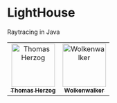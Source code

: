 # LightHouse
Raytracing in Java

<table>
  <tr>
    <td align="center">
        <a href="https://github.com/thomasherzog">
          <img src="https://avatars3.githubusercontent.com/u/12561731" width="100px;" alt="Thomas Herzog"/>
          <br/>
          <sub>
            <b>Thomas Herzog</b>
          </sub>
      </a>
      <br/>
    </td>
    <td align="center">
        <a href="https://github.com/wolkenwalker">
          <img src="https://avatars3.githubusercontent.com/u/52047490" width="100px;" alt="Wolkenwalker"/>
          <br/>
          <sub>
            <b>Wolkenwalker</b>
          </sub>
      </a>
      <br/>
  </td>
  </tr>
</table>
